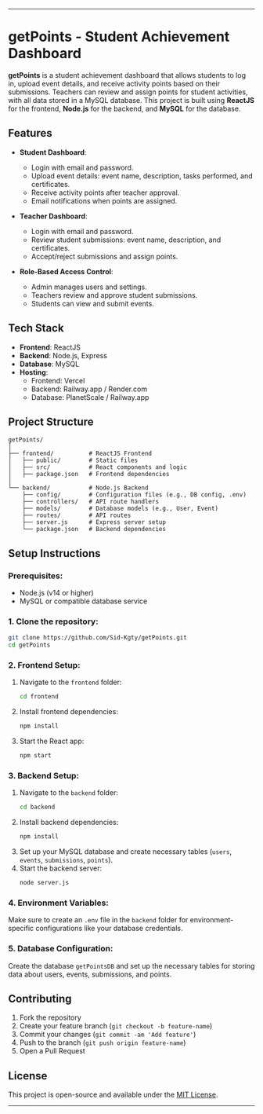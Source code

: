 
---

# getPoints - Student Achievement Dashboard

**getPoints** is a student achievement dashboard that allows students to log in, upload event details, and receive activity points based on their submissions. Teachers can review and assign points for student activities, with all data stored in a MySQL database. This project is built using **ReactJS** for the frontend, **Node.js** for the backend, and **MySQL** for the database.

## Features
- **Student Dashboard**:
  - Login with email and password.
  - Upload event details: event name, description, tasks performed, and certificates.
  - Receive activity points after teacher approval.
  - Email notifications when points are assigned.

- **Teacher Dashboard**:
  - Login with email and password.
  - Review student submissions: event name, description, and certificates.
  - Accept/reject submissions and assign points.

- **Role-Based Access Control**:
  - Admin manages users and settings.
  - Teachers review and approve student submissions.
  - Students can view and submit events.

## Tech Stack
- **Frontend**: ReactJS
- **Backend**: Node.js, Express
- **Database**: MySQL
- **Hosting**:
  - Frontend: Vercel
  - Backend: Railway.app / Render.com
  - Database: PlanetScale / Railway.app

## Project Structure
```
getPoints/
│
├── frontend/          # ReactJS Frontend
│   ├── public/        # Static files
│   ├── src/           # React components and logic
│   ├── package.json   # Frontend dependencies
│
└── backend/           # Node.js Backend
    ├── config/        # Configuration files (e.g., DB config, .env)
    ├── controllers/   # API route handlers
    ├── models/        # Database models (e.g., User, Event)
    ├── routes/        # API routes
    ├── server.js      # Express server setup
    └── package.json   # Backend dependencies
```

## Setup Instructions

### Prerequisites:
- Node.js (v14 or higher)
- MySQL or compatible database service

### 1. Clone the repository:
```bash
git clone https://github.com/Sid-Kgty/getPoints.git
cd getPoints
```

### 2. Frontend Setup:
1. Navigate to the `frontend` folder:
   ```bash
   cd frontend
   ```
2. Install frontend dependencies:
   ```bash
   npm install
   ```
3. Start the React app:
   ```bash
   npm start
   ```

### 3. Backend Setup:
1. Navigate to the `backend` folder:
   ```bash
   cd backend
   ```
2. Install backend dependencies:
   ```bash
   npm install
   ```
3. Set up your MySQL database and create necessary tables (`users`, `events`, `submissions`, `points`).
4. Start the backend server:
   ```bash
   node server.js
   ```

### 4. Environment Variables:
Make sure to create an `.env` file in the `backend` folder for environment-specific configurations like your database credentials.

### 5. Database Configuration:
Create the database `getPointsDB` and set up the necessary tables for storing data about users, events, submissions, and points.

## Contributing

1. Fork the repository
2. Create your feature branch (`git checkout -b feature-name`)
3. Commit your changes (`git commit -am 'Add feature'`)
4. Push to the branch (`git push origin feature-name`)
5. Open a Pull Request

## License

This project is open-source and available under the [MIT License](LICENSE).

---
